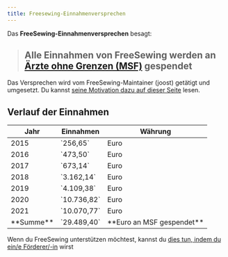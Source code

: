 ```yaml
---
title: Freesewing-Einnahmenversprechen
---
```


Das **FreeSewing-Einnahmenversprechen** besagt:

> ## Alle Einnahmen von FreeSewing werden an [Ärzte ohne Grenzen (MSF)](http://www.msf.org/) gespendet

Das Versprechen wird vom FreeSewing-Maintainer (joost) getätigt und umgesetzt. Du kannst [seine Motivation dazu auf dieser Seite](/docs/various/pledge/motivation/) lesen.

## Verlauf der Einnahmen

<table class="table table-striped text-base-content">
  <thead>
    <tr>
      <th>Jahr</th>
      <th>Einnahmen</th>
      <th>Währung</th>
    </tr>
  </thead>
  <tbody>
    <tr>
      <td>2015</td>
      <td>`256,65`</td>
      <td>Euro</td>
    </tr>
    <tr>
      <td>2016</td>
      <td>`473,50`</td>
      <td>Euro</td>
    </tr>
    <tr>
      <td>2017</td>
      <td>`673,14`</td>
      <td>Euro</td>
    </tr>
    <tr>
      <td>2018</td>
      <td>`3.162,14`</td>
      <td>Euro</td>
    </tr>
    <tr>
      <td>2019</td>
      <td>`4.109,38`</td>
      <td>Euro</td>
    </tr>
    <tr>
      <td>2020</td>
      <td>`10.736,82`</td>
      <td>Euro</td>
    </tr>
    <tr>
      <td>2021</td>
      <td>`10.070,77`</td>
      <td>Euro</td>
    </tr>
    <tr>
      <td>**Summe**</td>
      <td>`29.489,40`</td>
      <td>**Euro an MSF gespendet**</td>
    </tr>
  </tbody>
</table>

<Tip>

Wenn du FreeSewing unterstützen möchtest, kannst du [dies tun, indem du ein/e Förderer/-in](/patrons/join/) wirst

</Tip>
